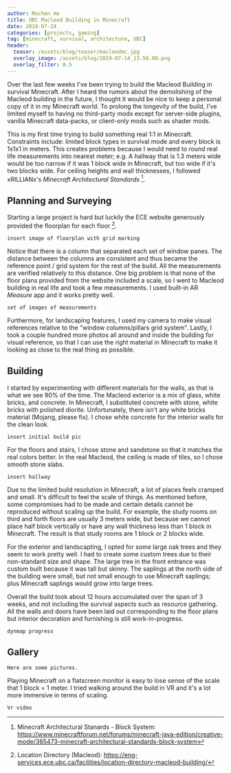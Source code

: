 ```yaml
---
author: Muchen He
title: UBC Macleod Building in Minecraft
date: 2019-07-24
categories: [projects, gaming]
tag: [minecraft, survival, architecture, UBC]
header:
  teaser: /assets/blog/teaser/macleodmc.jpg
  overlay_image: /assets/blog/2019-07-14_13.56.00.png
  overlay_filter: 0.5
---
```


Over the last few weeks I've been trying to build the Macleod Building in survival Minecraft. After I heard the rumors about the demolishing of the Macleod building in the future, I thought it would be nice to keep a personal copy of it in my Minecraft world. To prolong the longevity of the build, I've limited myself to having no third-party mods except for server-side plugins, vanilla Minecraft data-packs, or client-only mods such as shader mods.

<!-- excerpt -->

This is my first time trying to build something real 1:1 in Minecraft. Constraints include: limited block types in survival mode and every block is 1x1x1 in meters. This creates problems because I would need to round real life measurements into nearest meter; e.g. A hallway that is 1.3 meters wide would be too narrow if it was 1 block wide in Minecraft, but too wide if it's two blocks wide. For ceiling heights and wall thicknesses, I followed xRILLIANx's *Minecraft Architectural Standards* [^mas].

## Planning and Surveying

Starting a large project is hard but luckily the ECE website generously provided the floorplan for each floor [^floorplan].

`insert image of floorplan with grid marking`

Notice that there is a column that separated each set of window panes. The distance between the columns are consistent and thus became the reference point / grid system for the rest of the build. All the measurements are verified relatively to this distance. One big problem is that none of the floor plans provided from the website included a scale, so I went to Macleod building in real life and took a few measurements. I used built-in AR *Measure* app and it works pretty well.

`set of images of measurements`

Furthermore, for landscaping features, I used my camera to make visual references relative to the "window columns/pillars grid system". Lastly, I took a couple hundred more photos all around and inside the building for visual reference, so that I can use the right material in Minecraft to make it looking as close to the real thing as possible.

## Building

I started by experimenting with different materials for the walls, as that is what we see 90% of the time. The Macleod exterior is a mix of glass, white bricks, and concrete. In Minecraft, I substituted concrete with stone, white bricks with polished diorite. Unfortunately, there isn't any white bricks material (Mojang, please fix). I chose white concrete for the interior walls for the clean look.

`insert initial build pic`

For the floors and stairs, I chose stone and sandstone so that it matches the real colors better. In the real Macleod, the ceiling is made of tiles, so I chose smooth stone slabs.

`insert hallway`

Due to the limited build resolution in Minecraft, a lot of places feels cramped and small. It's difficult to feel the scale of things. As mentioned before, some compromises had to be made and certain details cannot be reproduced without scaling up the build. For example, the study rooms on third and forth floors are usually 3 meters wide, but because we cannot place half block vertically or have any wall thickness less than 1 block in Minecraft. The result is that study rooms are 1 block or 2 blocks wide.

For the exterior and landscapting, I opted for some large oak trees and they seem to work pretty well. I had to create some custom trees due to their non-standard size and shape. The large tree in the front entrance was custom built because it was tall but skinny. The saplings at the north side of the building were small, but not small enough to use Minecraft saplings; plus Minecraft saplings would grow into large trees.

Overall the build took about 12 hours accumulated over the span of 3 weeks, and not including the survival aspects such as resource gathering. All the walls and doors have been laid out corresponding to the floor plans but interior decoration and furnishing is still work-in-progress.

`dynmap progress`

## Gallery

`Here are some pictures.`

Playing Minecraft on a flatscreen monitor is easy to lose sense of the scale that 1 block = 1 meter. I tried walking around the build in VR and it's a lot more immersive in terms of scaling.

`Vr video`

<!--<iframe style="width: 100%; height: 400px; overflow: hidden; border:1px solid #000;" src="http://144.217.73.130:11565/?worldname=usagi13&mapname=surface&zoom=5&x=286&y=64&z=247" width="100" height="100" scrolling="no">Iframes not supported</iframe>-->

[^mas]: Minecraft Architectural Stanards - Block System: <https://www.minecraftforum.net/forums/minecraft-java-edition/creative-mode/365473-minecraft-architectural-standards-block-system>

[^floorplan]: Location Directory (Macleod): <https://eng-services.ece.ubc.ca/facilities/location-directory-macleod-building/>